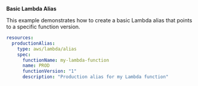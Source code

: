 **Basic Lambda Alias**

This example demonstrates how to create a basic Lambda alias that points to a specific function version.

```yaml
resources:
  productionAlias:
    type: aws/lambda/alias
    spec:
      functionName: my-lambda-function
      name: PROD
      functionVersion: "1"
      description: "Production alias for my Lambda function"
``` 